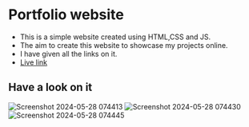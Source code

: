 # Portfolio website

- This is a simple website created using HTML,CSS and JS.
- The aim to create this website to showcase my projects online.
- I have given all the links on it.
- [Live link](https://jaymindarji.netlify.app/)

## Have a look on it
![Screenshot 2024-05-28 074413](https://github.com/jayminDarji2003/jayminDarji2003/assets/122532790/bfcb91f5-130f-45bc-bf39-1c0d0269c8e3)
![Screenshot 2024-05-28 074430](https://github.com/jayminDarji2003/jayminDarji2003/assets/122532790/66a47040-f715-4000-8f40-b8e66f7a538e)
![Screenshot 2024-05-28 074445](https://github.com/jayminDarji2003/jayminDarji2003/assets/122532790/3e7726aa-a72f-40c2-9659-ef794ffca911)
